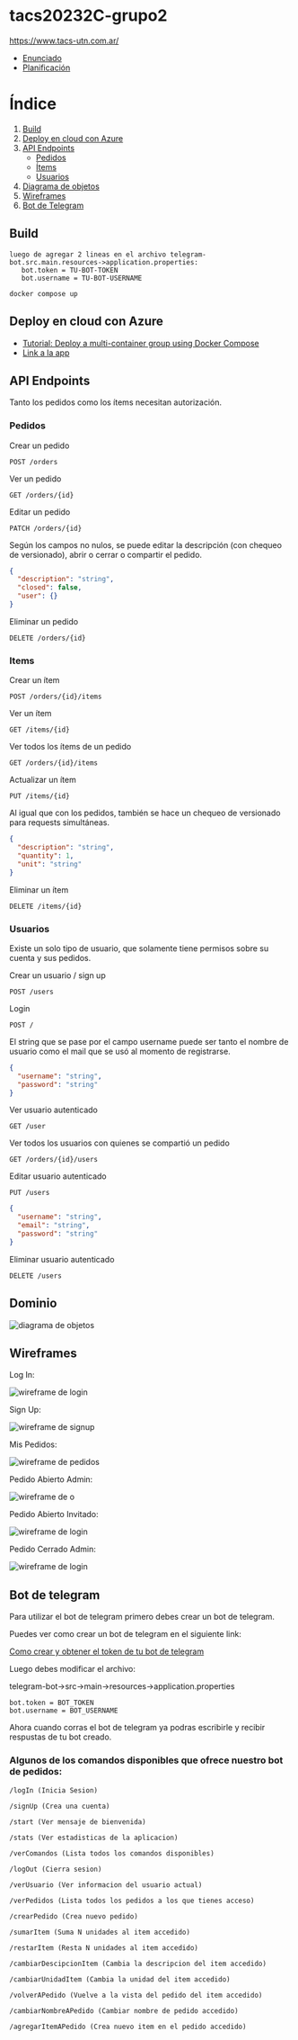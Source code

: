 # tacs20232C-grupo2

https://www.tacs-utn.com.ar/
- [Enunciado](https://docs.google.com/document/d/e/2PACX-1vTyCHMPW35IZ2Y-71h1ctMu-Qnf-_A-nDz5uzkm8hOz1xjK01sK6484KS_FuxTGIypyH1Idu5rYbdW1/pub)
- [Planificación](https://docs.google.com/spreadsheets/d/e/2PACX-1vQ5gLUsqSFvnfBfS-eIZmV1CALo9rSC1DcXo6sCcThIILlxLVuIYLbIeHpfmcCAMaFHsrWLHPTGlKjQ/pubhtml?gid=0&single=true)

# Índice

1. [Build](#build)
2. [Deploy en cloud con Azure](#deploy-en-cloud-con-azure)
3. [API Endpoints](#api-endpoints)
   - [Pedidos](#pedidos)
   - [Ítems](#items)
   - [Usuarios](#usuarios)
4. [Diagrama de objetos](#dominio)
5. [Wireframes](#wireframes)
6. [Bot de Telegram](#bot-de-telegram)

## Build

```
luego de agregar 2 lineas en el archivo telegram-bot.src.main.resources->application.properties:
   bot.token = TU-BOT-TOKEN
   bot.username = TU-BOT-USERNAME
   
docker compose up
```

## Deploy en cloud con Azure

- [Tutorial: Deploy a multi-container group using Docker Compose](https://learn.microsoft.com/en-us/azure/container-instances/tutorial-docker-compose)
- [Link a la app](http://20.242.233.113:80)

## API Endpoints

Tanto los pedidos como los ítems necesitan autorización.

### Pedidos

Crear un pedido

```http request
POST /orders
```

Ver un pedido

```http request
GET /orders/{id}
```

Editar un pedido

```http request
PATCH /orders/{id}
```
Según los campos no nulos, se puede editar la descripción 
(con chequeo de versionado), abrir o cerrar 
o compartir el pedido.

```json
{
  "description": "string",
  "closed": false,
  "user": {}
}
```

Eliminar un pedido

```http request
DELETE /orders/{id}
```

### Items

Crear un ítem

```http request
POST /orders/{id}/items
```

Ver un ítem

```http request
GET /items/{id}
```

Ver todos los ítems de un pedido

```http request
GET /orders/{id}/items
```

Actualizar un ítem

```http request
PUT /items/{id}
```

Al igual que con los pedidos, también se hace un chequeo de versionado
para requests simultáneas.

```json
{
  "description": "string",
  "quantity": 1,
  "unit": "string"
}
```

Eliminar un ítem

```http request
DELETE /items/{id}
```

### Usuarios

Existe un solo tipo de usuario, que solamente tiene permisos sobre su
cuenta y sus pedidos.

Crear un usuario / sign up

```http request
POST /users
```

Login

```http request
POST /
```

El string que se pase por el campo username puede ser tanto el nombre de
usuario como el mail que se usó al momento de registrarse.

```json
{
  "username": "string",
  "password": "string"
}
```

Ver usuario autenticado

```http request
GET /user
```

Ver todos los usuarios con quienes se compartió un pedido

```http request
GET /orders/{id}/users
```

Editar usuario autenticado

```http request
PUT /users
```

```json
{
  "username": "string",
  "email": "string",
  "password": "string"
}
```

Eliminar usuario autenticado

```http request
DELETE /users
```

## Dominio
![diagrama de objetos](/diagramas/objetos.jpg)

## Wireframes
Log In:

![wireframe de login](/diagramas/wireframes/iniciar_sesion.jpg)

Sign Up:

![wireframe de signup](/diagramas/wireframes/crear_usuario.jpg)

Mis Pedidos:

![wireframe de pedidos](/diagramas/wireframes/pedidos.jpg)

Pedido Abierto Admin:

![wireframe de o](/diagramas/wireframes/pedido_admin.jpg)

Pedido Abierto Invitado:

![wireframe de login](/diagramas/wireframes/pedido_no_admin.jpg)

Pedido Cerrado Admin:

![wireframe de login](/diagramas/wireframes/pedido_cerrado_admin.jpg)

## Bot de telegram

Para utilizar el bot de telegram primero debes crear un bot de telegram.

Puedes ver como crear un bot de telegram en el siguiente link:

[Como crear y obtener el token de tu bot de telegram](https://core.telegram.org/bots/tutorial#obtain-your-bot-token)

Luego debes modificar el archivo:

telegram-bot->src->main->resources->application.properties

```properties
bot.token = BOT_TOKEN
bot.username = BOT_USERNAME
```

Ahora cuando corras el bot de telegram ya podras escribirle y recibir respustas de tu bot creado.

### Algunos de los comandos disponibles que ofrece nuestro bot de pedidos:
```
/logIn (Inicia Sesion)

/signUp (Crea una cuenta)

/start (Ver mensaje de bienvenida)

/stats (Ver estadisticas de la aplicacion)

/verComandos (Lista todos los comandos disponibles)

/logOut (Cierra sesion)

/verUsuario (Ver informacion del usuario actual)

/verPedidos (Lista todos los pedidos a los que tienes acceso)

/crearPedido (Crea nuevo pedido)

/sumarItem (Suma N unidades al item accedido)

/restarItem (Resta N unidades al item accedido)

/cambiarDescipcionItem (Cambia la descripcion del item accedido)

/cambiarUnidadItem (Cambia la unidad del item accedido)

/volverAPedido (Vuelve a la vista del pedido del item accedido)

/cambiarNombreAPedido (Cambiar nombre de pedido accedido)

/agregarItemAPedido (Crea nuevo item en el pedido accedido)
```